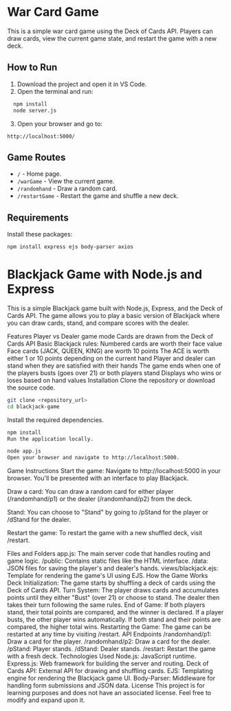 # War Card Game

This is a simple war card game using the Deck of Cards API. Players can draw cards, view the current game state, and restart the game with a new deck.

## How to Run

1. Download the project and open it in VS Code.
2. Open the terminal and run:

```bash
  npm install
  node server.js
```

3. Open your browser and go to:

```
http://localhost:5000/
```

## Game Routes

- `/` - Home page.
- `/warGame` - View the current game.
- `/randomhand` - Draw a random card.
- `/restartGame` - Restart the game and shuffle a new deck.

## Requirements

Install these packages:

```bash
npm install express ejs body-parser axios
```

# Blackjack Game with Node.js and Express
This is a simple Blackjack game built with Node.js, Express, and the Deck of Cards API. The game allows you to play a basic version of Blackjack where you can draw cards, stand, and compare scores with the dealer.

Features
Player vs Dealer game mode
Cards are drawn from the Deck of Cards API
Basic Blackjack rules:
Numbered cards are worth their face value
Face cards (JACK, QUEEN, KING) are worth 10 points
The ACE is worth either 1 or 10 points depending on the current hand
Player and dealer can stand when they are satisfied with their hands
The game ends when one of the players busts (goes over 21) or both players stand
Displays who wins or loses based on hand values
Installation
Clone the repository or download the source code.

```bash
git clone <repository_url>
cd blackjack-game
```
Install the required dependencies.

```bash
npm install
Run the application locally.
```

```bash
node app.js
Open your browser and navigate to http://localhost:5000.
```

Game Instructions
Start the game: Navigate to http://localhost:5000 in your browser. You'll be presented with an interface to play Blackjack.

Draw a card: You can draw a random card for either player (/randomhand/p1) or the dealer (/randomhand/p2) from the deck.

Stand: You can choose to "Stand" by going to /pStand for the player or /dStand for the dealer.

Restart the game: To restart the game with a new shuffled deck, visit /restart.

Files and Folders
app.js: The main server code that handles routing and game logic.
/public: Contains static files like the HTML interface.
/data: JSON files for saving the player's and dealer's hands.
views/blackjack.ejs: Template for rendering the game's UI using EJS.
How the Game Works
Deck Initialization: The game starts by shuffling a deck of cards using the Deck of Cards API.
Turn System:
The player draws cards and accumulates points until they either "Bust" (over 21) or choose to stand.
The dealer then takes their turn following the same rules.
End of Game: If both players stand, their total points are compared, and the winner is declared.
If a player busts, the other player wins automatically.
If both stand and their points are compared, the higher total wins.
Restarting the Game: The game can be restarted at any time by visiting /restart.
API Endpoints
/randomhand/p1: Draw a card for the player.
/randomhand/p2: Draw a card for the dealer.
/pStand: Player stands.
/dStand: Dealer stands.
/restart: Restart the game with a fresh deck.
Technologies Used
Node.js: JavaScript runtime.
Express.js: Web framework for building the server and routing.
Deck of Cards API: External API for drawing and shuffling cards.
EJS: Templating engine for rendering the Blackjack game UI.
Body-Parser: Middleware for handling form submissions and JSON data.
License
This project is for learning purposes and does not have an associated license. Feel free to modify and expand upon it.











